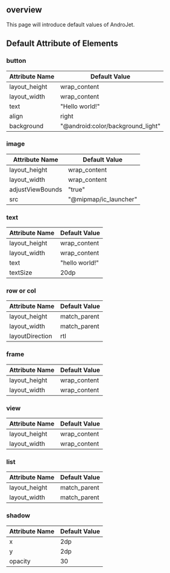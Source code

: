 overview
---

This page will introduce default values of AndroJet.

## Default Attribute of Elements

### button

| Attribute Name   | Default Value                
|------------------|-----------------
|  layout_height   | wrap_content
|  layout_width    | wrap_content
|  text            | "Hello world!"
|  align           | right
|  background      | "@android:color/background_light"


### image

| Attribute Name   | Default Value                
|------------------|-----------------
|  layout_height   | wrap_content
|  layout_width    | wrap_content
|  adjustViewBounds| "true"
|  src             | "@mipmap/ic_launcher"


### text

| Attribute Name   | Default Value                
|------------------|-----------------
|  layout_height   | wrap_content
|  layout_width    | wrap_content
|  text            | "hello world!"
|  textSize        | 20dp


### row or col

| Attribute Name   | Default Value                
|------------------|-----------------
|  layout_height   | match_parent
|  layout_width    | match_parent
|  layoutDirection | rtl


### frame

| Attribute Name   | Default Value                
|------------------|-----------------
|  layout_height   | wrap_content
|  layout_width    | wrap_content

### view

| Attribute Name   | Default Value                
|------------------|-----------------
|  layout_height   | wrap_content
|  layout_width    | wrap_content

### list

| Attribute Name   | Default Value                
|------------------|-----------------
|  layout_height   | match_parent
|  layout_width    | match_parent


### shadow

| Attribute Name| Default Value                
|---------------|-----------------
|  x            | 2dp
|  y            | 2dp
|  opacity      | 30

